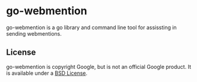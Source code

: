 # go-webmention #

go-webmention is a go library and command line tool for assissting in sending
webmentions.

## License ##

go-webmention is copyright Google, but is not an official Google product.  It
is available under a [BSD License][].

[BSD License]: LICENSE
